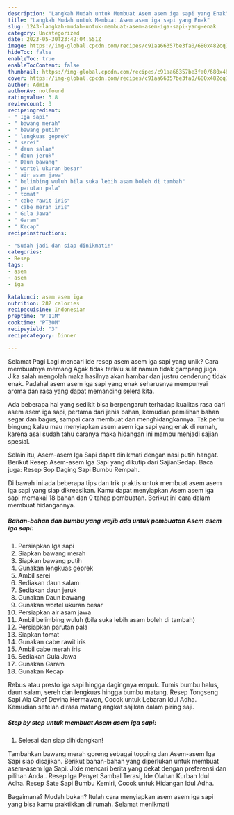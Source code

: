 ```yaml
---
description: "Langkah Mudah untuk Membuat Asem asem iga sapi yang Enak"
title: "Langkah Mudah untuk Membuat Asem asem iga sapi yang Enak"
slug: 1243-langkah-mudah-untuk-membuat-asem-asem-iga-sapi-yang-enak
category: Uncategorized
date: 2023-05-30T23:42:04.551Z
image: https://img-global.cpcdn.com/recipes/c91aa66357be3fa0/680x482cq70/asem-asem-iga-sapi-foto-resep-utama.jpg
hideToc: false
enableToc: true
enableTocContent: false
thumbnail: https://img-global.cpcdn.com/recipes/c91aa66357be3fa0/680x482cq70/asem-asem-iga-sapi-foto-resep-utama.jpg
cover: https://img-global.cpcdn.com/recipes/c91aa66357be3fa0/680x482cq70/asem-asem-iga-sapi-foto-resep-utama.jpg
author: Admin
authorAv: notfound
ratingvalue: 3.8
reviewcount: 3
recipeingredient:
- " Iga sapi"
- " bawang merah"
- " bawang putih"
- " lengkuas geprek"
- " serei"
- " daun salam"
- " daun jeruk"
- " Daun bawang"
- " wortel ukuran besar"
- " air asam jawa"
- " belimbing wuluh bila suka lebih asam boleh di tambah"
- " parutan pala"
- " tomat"
- " cabe rawit iris"
- " cabe merah iris"
- " Gula Jawa"
- " Garam"
- " Kecap"
recipeinstructions:

- "Sudah jadi dan siap dinikmati!"
categories:
- Resep
tags:
- asem
- asem
- iga

katakunci: asem asem iga 
nutrition: 282 calories
recipecuisine: Indonesian
preptime: "PT11M"
cooktime: "PT30M"
recipeyield: "3"
recipecategory: Dinner

---
```



Selamat Pagi Lagi mencari ide resep asem asem iga sapi yang unik? Cara membuatnya memang Agak tidak terlalu sulit namun tidak gampang juga. Jika salah mengolah maka hasilnya akan hambar dan justru cenderung tidak enak. Padahal asem asem iga sapi yang enak seharusnya mempunyai aroma dan rasa yang dapat memancing selera kita.


Ada beberapa hal yang sedikit bisa berpengaruh terhadap kualitas rasa dari asem asem iga sapi, pertama dari jenis bahan, kemudian pemilihan bahan segar dan bagus, sampai cara membuat dan menghidangkannya. Tak perlu bingung kalau mau menyiapkan asem asem iga sapi yang enak di rumah, karena asal sudah tahu caranya maka hidangan ini mampu menjadi sajian spesial.

Selain itu, Asem-asem Iga Sapi dapat dinikmati dengan nasi putih hangat. Berikut Resep Asem-asem Iga Sapi yang dikutip dari SajianSedap. Baca juga: Resep Sop Daging Sapi Bumbu Rempah.


Di bawah ini ada beberapa tips dan trik praktis untuk membuat asem asem iga sapi yang siap dikreasikan. Kamu dapat menyiapkan Asem asem iga sapi memakai 18 bahan dan 0 tahap pembuatan. Berikut ini cara dalam membuat hidangannya.

<!--inarticleads1-->

##### Bahan-bahan dan bumbu yang wajib ada untuk pembuatan Asem asem iga sapi:

1. Persiapkan  Iga sapi
1. Siapkan  bawang merah
1. Siapkan  bawang putih
1. Gunakan  lengkuas geprek
1. Ambil  serei
1. Sediakan  daun salam
1. Sediakan  daun jeruk
1. Gunakan  Daun bawang
1. Gunakan  wortel ukuran besar
1. Persiapkan  air asam jawa
1. Ambil  belimbing wuluh (bila suka lebih asam boleh di tambah)
1. Persiapkan  parutan pala
1. Siapkan  tomat
1. Gunakan  cabe rawit iris
1. Ambil  cabe merah iris
1. Sediakan  Gula Jawa
1. Gunakan  Garam
1. Gunakan  Kecap


Rebus atau presto iga sapi hingga dagingnya empuk. Tumis bumbu halus, daun salam, sereh dan lengkuas hingga bumbu matang. Resep Tongseng Sapi Ala Chef Devina Hermawan, Cocok untuk Lebaran Idul Adha. Kemudian setelah dirasa matang angkat sajikan dalam piring saji. 

<!--inarticleads2-->

##### Step by step untuk membuat Asem asem iga sapi:


1. Selesai dan siap dihidangkan!

Tambahkan bawang merah goreng sebagai topping dan Asem-asem Iga Sapi siap disajikan. Berikut bahan-bahan yang diperlukan untuk membuat asem-asem Iga Sapi. Jixie mencari berita yang dekat dengan preferensi dan pilihan Anda.. Resep Iga Penyet Sambal Terasi, Ide Olahan Kurban Idul Adha. Resep Sate Sapi Bumbu Kemiri, Cocok untuk Hidangan Idul Adha. 

Bagaimana? Mudah bukan? Itulah cara menyiapkan asem asem iga sapi yang bisa kamu praktikkan di rumah. Selamat menikmati
